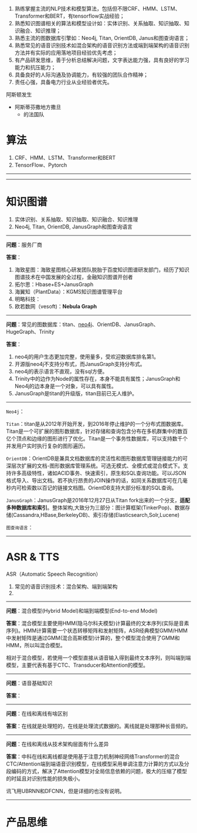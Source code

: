 1. 熟练掌握主流的NLP技术和模型算法，包括但不限CRF、HMM、LSTM、Transformer和BERT，有tensorflow实战经验；
2. 熟悉知识图谱相关的算法和模型设计如：实体识别、关系抽取、知识抽取、知识融合、知识推理；
3. 熟悉主流的图数据库引擎如：Neo4j, Titan, OrientDB, Janus和图查询语言；
4. 熟悉常见的语音识别技术如混合架构的语音识别方法或端到端架构的语音识别方法并有实际的应用落地项目经验优先考虑；
5. 有产品研发思维，善于分析总结解决问题，文字表达能力强，具有良好的学习能力和抗压能力；
6. 具备良好的人际沟通及协调能力，有较强的团队合作精神；
7. 责任心强，具备电力行业从业经验者优先。

 阿斯顿发生

- 阿斯蒂芬撒地方撒旦
    - 的法国队

# 算法

1. CRF、HMM、LSTM、Transformer和BERT
2. TensorFlow、Pytorch

---



---

# 知识图谱

1. 实体识别、关系抽取、知识抽取、知识融合、知识推理
2. Neo4j, Titan, OrientDB, JanusGraph和图查询语言

---

**问题**：服务厂商

**答案**：

1. 海致星图：海致星图核心研发团队脱胎于百度知识图谱研发部门，经历了知识图谱技术在中国发展的全过程，金融知识图谱开创者
2. 拓尔思：Hbase+ES+JanusGraph
3. 海翼知（PlantData）：KGMS知识图谱管理平台
4. 明略科技： 
5. 欧若数网（vesoft)：**Nebula Graph**

---

**问题**：常见的图数据库：titan、[neo4j](https://so.csdn.net/so/search?q=neo4j)、OrientDB、JanusGraph、HugeGraph、Trinity

**答案**：

1. neo4j的用户生态更加完整，使用量多，受欢迎数据库排名第1。
2. 开源版neo4j不支持分布式，而JanusGraph支持分布式。
3. neo4j的表示语言不直观，没有sql方便。
4. Trinity中的边作为Node的属性存在，本身不能具有属性；JanusGraph和Neo4j的边本身是一个对象，可以具有属性。
5. JanusGraph是titan的升级版，titan目前已无人维护。

---

`Neo4j`：

`Titan`：titan是从2012年开始开发，到2016年停止维护的一个分布式图数据库。Titan是一个可扩展的图形数据库，针对存储和查询包含分布在多机群集中的数百亿个顶点和边缘的图形进行了优化。Titan是一个事务性数据库，可以支持数千个并发用户实时执行复杂的图形遍历。

`OrientDB`：OrientDB是兼具文档数据库的灵活性和图形数据库管理链接能力的可深层次扩展的文档-图形数据库管理系统。可选无模式、全模式或混合模式下。支持许多高级特性，诸如ACID事务、快速索引，原生和SQL查询功能。可以JSON格式导入、导出文档。若不执行昂贵的JOIN操作的话，如同关系数据库可在几毫秒内可检索数以百记的链接文档图。OrientDB支持大部分标准的SQL查询。

`JanusGraph`：JanusGraph是2016年12月27日从Titan fork出来的一个分支，**适配多种数据库和索引**。整体架构,大致分为三部分：图计算框架(TinkerPop)、数据存储(Cassandra,HBase,BerkeleyDB)、索引存储(Elasticsearch,Solr,Lucene)

`图查询语言`： 

---

# ASR & TTS

ASR（Automatic Speech Recognition）

1. 常见的语音识别技术：混合架构、端到端架构
2. 

---

**问题**：混合模型(Hybrid Model)和端到端模型(End-to-end Model)

**答案**：混合模型主要使用HMM(隐马尔科夫模型)计算最终的文本序列(实际是音素序列)。HMM计算需要一个状态转移矩阵和发射矩阵，ASR经典模型GMM/HMM中发射矩阵是通过GMM(混合高斯模型)计算的，整个模型混合使用了GMM和HMM，所以叫混合模型。

相对于混合模型，若使用一个模型直接从语音输入得到最终文本序列，则叫端到端模型，主要代表有基于CTC、Transducer和Attention的模型。

---

**问题**：语音基础知识

**答案**：

---

**问题**：在线和离线有啥区别

**答案**：在线就是处理短的，在线是处理流式数据的。离线就是处理那种长音频的。

---

**问题**：在线和离线从技术架构层面有什么差异

**答案**：中科在线和离线都是使用基于注意力机制神经网络Transformer的混合CTC/Attention端到端语音识别模型，在线模型采用单调注意力计算的方式以及分段编码的方式，解决了Attention模型对全局信息依赖的问题，极大的压缩了模型的时延且对识别性能的损失极小。

讯飞用UBRNN和DFCNN，但是详细的也没有说明。

---

# 产品思维

